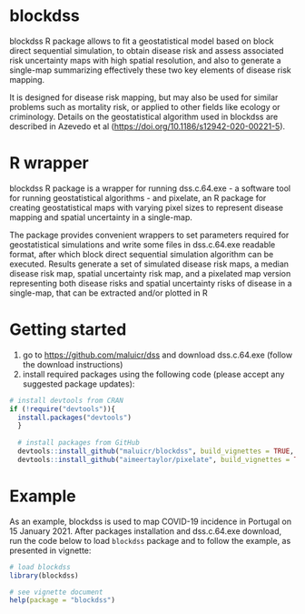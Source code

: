 # blockdss

blockdss R package allows to fit a geostatistical model based on block direct sequential simulation, to obtain disease risk and assess associated risk uncertainty maps with high spatial resolution, and also to generate a single-map summarizing effectively these two key elements of disease risk mapping. 

It is designed for disease risk mapping, but may also be used for similar problems such as mortality risk, or applied to other fields like ecology or criminology. Details on the geostatistical algorithm used in blockdss are described in Azevedo et al (https://doi.org/10.1186/s12942-020-00221-5).

# R wrapper

blockdss R package is a wrapper for running dss.c.64.exe - a software tool for running geostatistical algorithms - and pixelate, an R package for creating geostatistical maps with varying pixel sizes to represent disease mapping and spatial uncertainty in a single-map.

The package provides convenient wrappers to set parameters required for geostatistical simulations and write some files in dss.c.64.exe readable format, after which block direct sequential simulation algorithm can be executed. Results generate a set of simulated disease risk maps, a median disease risk map, spatial uncertainty risk map, and a pixelated map version representing both disease risks and spatial uncertainty risks of disease in a single-map, that can be extracted and/or plotted in R 

# Getting started

1. go to https://github.com/maluicr/dss and download dss.c.64.exe (follow the download instructions)
2. install required packages using the following code (please accept any suggested package updates): 

```r
# install devtools from CRAN
if (!require("devtools")){
  install.packages("devtools")
  }
  
  # install packages from GitHub
  devtools::install_github("maluicr/blockdss", build_vignettes = TRUE, dependencies = TRUE)
  devtools::install_github("aimeertaylor/pixelate", build_vignettes = TRUE, dependencies = TRUE)
```

# Example

As an example, blockdss is used to map COVID-19 incidence in Portugal on 15 January 2021. After packages installation and dss.c.64.exe download, run the code below to load `blockdss` package and to follow the example, as presented in vignette:

```r
# load blockdss 
library(blockdss)

# see vignette document
help(package = "blockdss")
```
